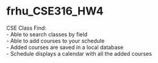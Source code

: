 # frhu_CSE316_HW4

CSE Class Find:    
    - Able to search classes by field    
    - Able to add courses to your schedule    
    - Added courses are saved in a local database    
    - Schedule displays a calendar with all the added courses    
